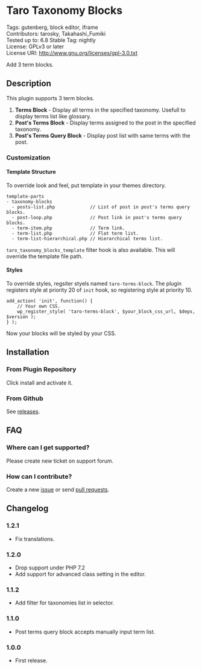 # Taro Taxonomy Blocks

Tags: gutenberg, block editor, iframe  
Contributors: tarosky, Takahashi_Fumiki  
Tested up to: 6.8
Stable Tag: nightly  
License: GPLv3 or later  
License URI: http://www.gnu.org/licenses/gpl-3.0.txt

Add 3 term blocks.

## Description

This plugin supports 3 term blocks.

1. **Terms Block** - Display all terms in the specified taxonomy. Usefull to display terms list like glossary.
2. **Post's Terms Block** - Display terms assigned to the post in the specified taxonomy.
3. **Post's Terms Query Block** - Display post list with same terms with the post.

### Customization

#### Template Structure

To override look and feel, put template in your themes directory.

```
template-parts
- taxonomy-blocks
  - posts-list.php             // List of post in post's terms query blocks. 
  - post-loop.php              // Post link in post's terms query blocks. 
  - term-item.php              // Term link.
  - term-list.php              // Flat term list.
  - term-list-hierarchical.php // Hierarchical terms list.
```

`taro_taxonomy_blocks_template` filter hook is also available.
This will override the template file path.

#### Styles

To override styles, regsiter styels named `taro-terms-block`.
The plugin registers style at priority 20 of `init` hook, so registering style at priority 10.

```
add_action( 'init', function() {
    // Your own CSS.
    wp_register_style( 'taro-terms-block', $your_block_css_url, $deps, $version );
} );
```

Now your blocks will be styled by your CSS.

## Installation

### From Plugin Repository

Click install and activate it.

### From Github

See [releases](https://github.com/tarosky/taro-taxonomy-blocks/releases).

## FAQ

### Where can I get supported?

Please create new ticket on support forum.

### How can I contribute?

Create a new [issue](https://github.com/tarosky/taro-taxonomy-blocks/issues) or send [pull requests](https://github.com/tarosky/taro-taxonomy-blocks/pulls).

## Changelog

### 1.2.1

* Fix translations.

### 1.2.0

* Drop support under PHP 7.2
* Add support for advanced class setting in the editor.

### 1.1.2

* Add filter for taxonomies list in selector.

### 1.1.0

* Post terms query block accepts manually input term list.

### 1.0.0

* First release.
